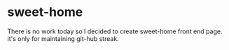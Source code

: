 # sweet-home
There is no work today so I decided to create sweet-home front end page. it's only for maintaining git-hub streak.  
